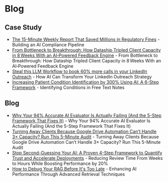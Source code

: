 # Blog

## Case Study

- [The 15-Minute Weekly Report That Saved Millions in Regulatory Fines](blog/compliance-pipeline-blog-markdown.md) - Building an AI Compliance Pipeline
- [From Bottleneck to Breakthrough: How Dataship Tripled Client Capacity in 8 Weeks With an AI‑Powered Feedback Engine](blog/dataship-case-study.md) -  From Bottleneck to Breakthrough: How Dataship Tripled Client Capacity in 8 Weeks With an AI‑Powered Feedback Engine
- [Steal this LLM Workflow to book 60% more calls in your LinkedIn Outreach](blog/linkedin-outreach-overview.md) - How AI Can Transform Your LinkedIn Outreach Strategy
- [Increasing Patient Condition Identification by 300% Using AI: A 6-Step Framework](blog/condition-identification-blog.md) - Identifying Conditions in Free Text Notes

## Blog

- [Why Your 94% Accurate AI Evaluator Is Actually Failing (And the 5-Step Framework That Fixes It)](blog/aligning-ai-with-human.md) - Why Your 94% Accurate AI Evaluator Is Actually Failing (And the 5-Step Framework That Fixes It)
- [Turning Away Clients Because Google Drive Automation Can’t Handle 3× Capacity? Run This 5-Minute Audit](blog/drive-automation-pain-points.md) - Turning Away Clients Because Google Drive Automation Can’t Handle 3× Capacity? Run This 5-Minute Audit
- [Stop Second-Guessing Your AI: A Proven 4-Step Framework to Quantify Trust and Accelerate Deployments](blog/llm-eval-blog.md) - Reducing Review Time From Weeks to Hours While Boosting Performance by 20%
- [How to Debug Your RAG Before It's Too Late](blog/rag-retrieval-blog.md) - Enhancing AI Performance Through Advanced Retrieval Techniques
